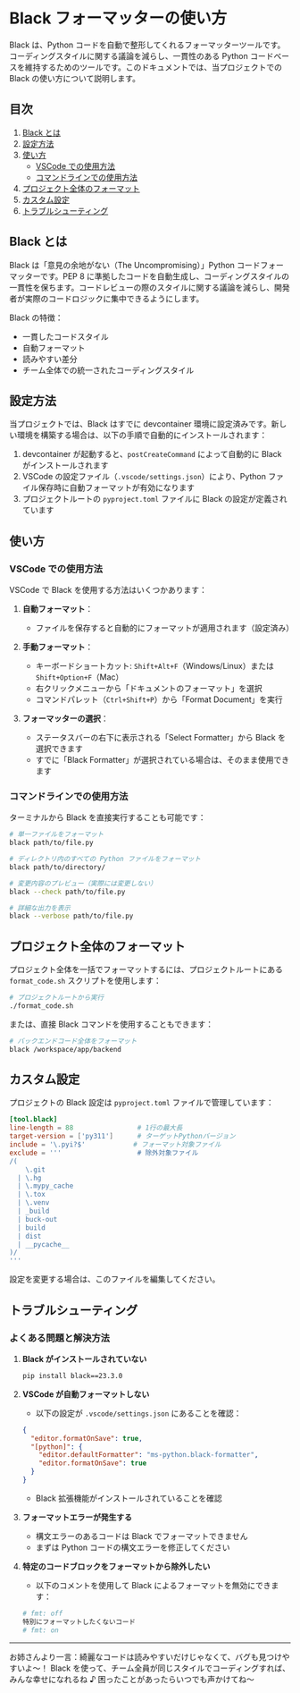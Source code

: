 # Black フォーマッターの使い方

Black は、Python コードを自動で整形してくれるフォーマッターツールです。コーディングスタイルに関する議論を減らし、一貫性のある Python コードベースを維持するためのツールです。このドキュメントでは、当プロジェクトでの Black の使い方について説明します。

## 目次

1. [Black とは](#blackとは)
2. [設定方法](#設定方法)
3. [使い方](#使い方)
   - [VSCode での使用方法](#vscodeでの使用方法)
   - [コマンドラインでの使用方法](#コマンドラインでの使用方法)
4. [プロジェクト全体のフォーマット](#プロジェクト全体のフォーマット)
5. [カスタム設定](#カスタム設定)
6. [トラブルシューティング](#トラブルシューティング)

## Black とは

Black は「意見の余地がない（The Uncompromising）」Python コードフォーマッターです。PEP 8 に準拠したコードを自動生成し、コーディングスタイルの一貫性を保ちます。コードレビューの際のスタイルに関する議論を減らし、開発者が実際のコードロジックに集中できるようにします。

Black の特徴：

- 一貫したコードスタイル
- 自動フォーマット
- 読みやすい差分
- チーム全体での統一されたコーディングスタイル

## 設定方法

当プロジェクトでは、Black はすでに devcontainer 環境に設定済みです。新しい環境を構築する場合は、以下の手順で自動的にインストールされます：

1. devcontainer が起動すると、`postCreateCommand` によって自動的に Black がインストールされます
2. VSCode の設定ファイル（`.vscode/settings.json`）により、Python ファイル保存時に自動フォーマットが有効になります
3. プロジェクトルートの `pyproject.toml` ファイルに Black の設定が定義されています

## 使い方

### VSCode での使用方法

VSCode で Black を使用する方法はいくつかあります：

1. **自動フォーマット**：

   - ファイルを保存すると自動的にフォーマットが適用されます（設定済み）

2. **手動フォーマット**：

   - キーボードショートカット: `Shift+Alt+F`（Windows/Linux）または `Shift+Option+F`（Mac）
   - 右クリックメニューから「ドキュメントのフォーマット」を選択
   - コマンドパレット（`Ctrl+Shift+P`）から「Format Document」を実行

3. **フォーマッターの選択**：
   - ステータスバーの右下に表示される「Select Formatter」から Black を選択できます
   - すでに「Black Formatter」が選択されている場合は、そのまま使用できます

### コマンドラインでの使用方法

ターミナルから Black を直接実行することも可能です：

```bash
# 単一ファイルをフォーマット
black path/to/file.py

# ディレクトリ内のすべての Python ファイルをフォーマット
black path/to/directory/

# 変更内容のプレビュー（実際には変更しない）
black --check path/to/file.py

# 詳細な出力を表示
black --verbose path/to/file.py
```

## プロジェクト全体のフォーマット

プロジェクト全体を一括でフォーマットするには、プロジェクトルートにある `format_code.sh` スクリプトを使用します：

```bash
# プロジェクトルートから実行
./format_code.sh
```

または、直接 Black コマンドを使用することもできます：

```bash
# バックエンドコード全体をフォーマット
black /workspace/app/backend
```

## カスタム設定

プロジェクトの Black 設定は `pyproject.toml` ファイルで管理しています：

```toml
[tool.black]
line-length = 88                # 1行の最大長
target-version = ['py311']      # ターゲットPythonバージョン
include = '\.pyi?$'            # フォーマット対象ファイル
exclude = '''                   # 除外対象ファイル
/(
    \.git
  | \.hg
  | \.mypy_cache
  | \.tox
  | \.venv
  | _build
  | buck-out
  | build
  | dist
  | __pycache__
)/
'''
```

設定を変更する場合は、このファイルを編集してください。

## トラブルシューティング

### よくある問題と解決方法

1. **Black がインストールされていない**

   ```bash
   pip install black==23.3.0
   ```

2. **VSCode が自動フォーマットしない**

   - 以下の設定が `.vscode/settings.json` にあることを確認：

   ```json
   {
     "editor.formatOnSave": true,
     "[python]": {
       "editor.defaultFormatter": "ms-python.black-formatter",
       "editor.formatOnSave": true
     }
   }
   ```

   - Black 拡張機能がインストールされていることを確認

3. **フォーマットエラーが発生する**

   - 構文エラーのあるコードは Black でフォーマットできません
   - まずは Python コードの構文エラーを修正してください

4. **特定のコードブロックをフォーマットから除外したい**
   - 以下のコメントを使用して Black によるフォーマットを無効にできます：
   ```python
   # fmt: off
   特別にフォーマットしたくないコード
   # fmt: on
   ```

---

お姉さんより一言：綺麗なコードは読みやすいだけじゃなくて、バグも見つけやすいよ～！ Black を使って、チーム全員が同じスタイルでコーディングすれば、みんな幸せになれるね ♪ 困ったことがあったらいつでも声かけてね～
